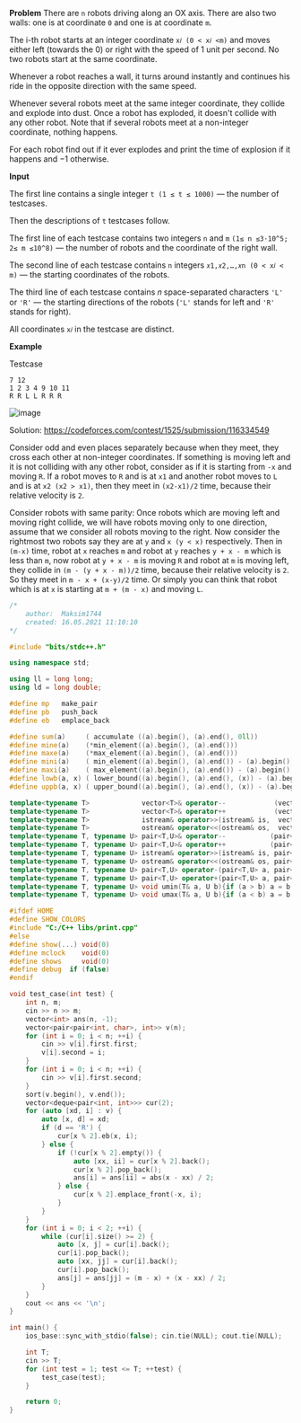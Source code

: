 **Problem** There are `n` robots driving along an OX axis. There are also two walls: one is at coordinate `0` and one is at coordinate `m`.

The i-th robot starts at an integer coordinate `x𝑖 (0 < x𝑖 <m)` and moves either left (towards the 0) or right with the speed of 1 unit per second. No two robots start at the same coordinate.

Whenever a robot reaches a wall, it turns around instantly and continues his ride in the opposite direction with the same speed.

Whenever several robots meet at the same integer coordinate, they collide and explode into dust. Once a robot has exploded, it doesn't collide with any other robot. Note that if several robots meet at a non-integer coordinate, nothing happens.

For each robot find out if it ever explodes and print the time of explosion if it happens and −1 otherwise.

**Input**

The first line contains a single integer `t (1 ≤ t ≤ 1000)` — the number of testcases.

Then the descriptions of `t` testcases follow.

The first line of each testcase contains two integers `n` and `m` `(1≤ n ≤3⋅10^5; 2≤ m ≤10^8)` — the number of robots and the coordinate of the right wall.

The second line of each testcase contains `n` integers `𝑥1,𝑥2,…,𝑥n (0 < x𝑖 < m)` — the starting coordinates of the robots.

The third line of each testcase contains 𝑛 space-separated characters `'L'` or `'R'` — the starting directions of the robots (`'L'` stands for left and `'R'` stands for right).

All coordinates `x𝑖` in the testcase are distinct.

**Example**

Testcase
```
7 12
1 2 3 4 9 10 11
R R L L R R R
```

![image](https://user-images.githubusercontent.com/19663316/118408544-a8a14d80-b6a3-11eb-96d0-f1539b8717e2.png)


Solution: https://codeforces.com/contest/1525/submission/116334549

Consider odd and even places separately because when they meet, they cross each other at non-integer coordinates. If something is moving left and it is not colliding with any other robot, consider as if it is starting from `-x` and moving `R`. If a robot moves to `R` and is at `x1` and another robot moves to `L` and is at `x2 (x2 > x1)`, then they meet in `(x2-x1)/2` time, because their relative velocity is `2`.

Consider robots with same parity: Once robots which are moving left and moving right collide, we will have robots moving only to one direction, assume that we consider all robots moving to the right. Now consider the rightmost two robots say they are at `y` and `x (y < x)` respectively. Then in `(m-x)` time, robot at `x` reaches `m` and robot at `y` reaches `y + x - m` which is less than `m`, now robot at `y + x - m` is moving `R` and robot at `m` is moving left, they collide
in `(m - (y + x - m))/2` time, because their relative velocity is `2`. So they meet in `m - x + (x-y)/2` time. Or simply you can think that robot which is at `x` is starting at `m + (m - x)` and moving `L`.
```cpp
/*
    author:  Maksim1744
    created: 16.05.2021 11:10:10
*/

#include "bits/stdc++.h"

using namespace std;

using ll = long long;
using ld = long double;

#define mp   make_pair
#define pb   push_back
#define eb   emplace_back

#define sum(a)     ( accumulate ((a).begin(), (a).end(), 0ll))
#define mine(a)    (*min_element((a).begin(), (a).end()))
#define maxe(a)    (*max_element((a).begin(), (a).end()))
#define mini(a)    ( min_element((a).begin(), (a).end()) - (a).begin())
#define maxi(a)    ( max_element((a).begin(), (a).end()) - (a).begin())
#define lowb(a, x) ( lower_bound((a).begin(), (a).end(), (x)) - (a).begin())
#define uppb(a, x) ( upper_bound((a).begin(), (a).end(), (x)) - (a).begin())

template<typename T>             vector<T>& operator--            (vector<T> &v){for (auto& i : v) --i;            return  v;}
template<typename T>             vector<T>& operator++            (vector<T> &v){for (auto& i : v) ++i;            return  v;}
template<typename T>             istream& operator>>(istream& is,  vector<T> &v){for (auto& i : v) is >> i;        return is;}
template<typename T>             ostream& operator<<(ostream& os,  vector<T>  v){for (auto& i : v) os << i << ' '; return os;}
template<typename T, typename U> pair<T,U>& operator--           (pair<T, U> &p){--p.first; --p.second;            return  p;}
template<typename T, typename U> pair<T,U>& operator++           (pair<T, U> &p){++p.first; ++p.second;            return  p;}
template<typename T, typename U> istream& operator>>(istream& is, pair<T, U> &p){is >> p.first >> p.second;        return is;}
template<typename T, typename U> ostream& operator<<(ostream& os, pair<T, U>  p){os << p.first << ' ' << p.second; return os;}
template<typename T, typename U> pair<T,U> operator-(pair<T,U> a, pair<T,U> b){return mp(a.first-b.first, a.second-b.second);}
template<typename T, typename U> pair<T,U> operator+(pair<T,U> a, pair<T,U> b){return mp(a.first+b.first, a.second+b.second);}
template<typename T, typename U> void umin(T& a, U b){if (a > b) a = b;}
template<typename T, typename U> void umax(T& a, U b){if (a < b) a = b;}

#ifdef HOME
#define SHOW_COLORS
#include "C:/C++ libs/print.cpp"
#else
#define show(...) void(0)
#define mclock    void(0)
#define shows     void(0)
#define debug  if (false)
#endif

void test_case(int test) {
    int n, m;
    cin >> n >> m;
    vector<int> ans(n, -1);
    vector<pair<pair<int, char>, int>> v(n);
    for (int i = 0; i < n; ++i) {
        cin >> v[i].first.first;
        v[i].second = i;
    }
    for (int i = 0; i < n; ++i) {
        cin >> v[i].first.second;
    }
    sort(v.begin(), v.end());
    vector<deque<pair<int, int>>> cur(2);
    for (auto [xd, i] : v) {
        auto [x, d] = xd;
        if (d == 'R') {
            cur[x % 2].eb(x, i);
        } else {
            if (!cur[x % 2].empty()) {
                auto [xx, ii] = cur[x % 2].back();
                cur[x % 2].pop_back();
                ans[i] = ans[ii] = abs(x - xx) / 2;
            } else {
                cur[x % 2].emplace_front(-x, i);
            }
        }
    }
    for (int i = 0; i < 2; ++i) {
        while (cur[i].size() >= 2) {
            auto [x, j] = cur[i].back();
            cur[i].pop_back();
            auto [xx, jj] = cur[i].back();
            cur[i].pop_back();
            ans[j] = ans[jj] = (m - x) + (x - xx) / 2;
        }
    }
    cout << ans << '\n';
}

int main() {
    ios_base::sync_with_stdio(false); cin.tie(NULL); cout.tie(NULL);

    int T;
    cin >> T;
    for (int test = 1; test <= T; ++test) {
        test_case(test);
    }

    return 0;
}
```
